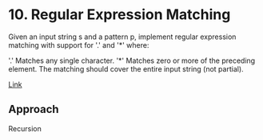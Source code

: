 # 10. Regular Expression Matching

Given an input string s and a pattern p, implement regular expression matching with support for '.' and '*' where:

'.' Matches any single character.​​​​
'*' Matches zero or more of the preceding element.
The matching should cover the entire input string (not partial).

[Link](https://leetcode.com/problems/regular-expression-matching/description/)

## Approach

Recursion 